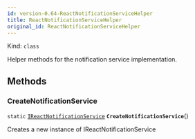 ```yaml
---
id: version-0.64-ReactNotificationServiceHelper
title: ReactNotificationServiceHelper
original_id: ReactNotificationServiceHelper
---
```


Kind: `class`



Helper methods for the notification service implementation.



## Methods
### CreateNotificationService
`static` [`IReactNotificationService`](IReactNotificationService) **`CreateNotificationService`**()

Creates a new instance of IReactNotificationService




